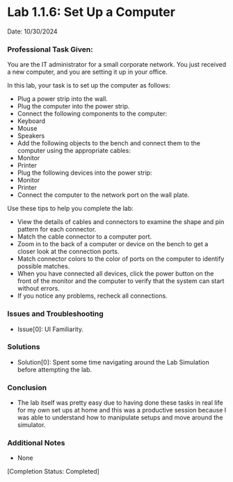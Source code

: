 # Lab 1.1.6: Set Up a Computer
Date: 10/30/2024

### Professional Task Given:

You are the IT administrator for a small corporate network. You just received a new computer, and you are setting it up in your office.

In this lab, your task is to set up the computer as follows:
- Plug a power strip into the wall.
- Plug the computer into the power strip.
- Connect the following components to the computer:
- Keyboard
- Mouse
- Speakers
- Add the following objects to the bench and connect them to the computer using the appropriate cables:
- Monitor
- Printer
- Plug the following devices into the power strip:
- Monitor
- Printer
- Connect the computer to the network port on the wall plate.

Use these tips to help you complete the lab:

- View the details of cables and connectors to examine the shape and pin pattern for each connector.
- Match the cable connector to a computer port.
- Zoom in to the back of a computer or device on the bench to get a closer look at the connection ports.
- Match connector colors to the color of ports on the computer to identify possible matches.
- When you have connected all devices, click the power button on the front of the monitor and the computer to verify that the system can start without errors.
- If you notice any problems, recheck all connections.


### Issues and Troubleshooting
- Issue[0]: UI Familiarity.

### Solutions
- Solution[0]: Spent some time navigating around the Lab Simulation before attempting the lab.

### Conclusion
- The lab itself was pretty easy due to having done these tasks in real life for my own set ups at home and this was a productive session because I was able to
understand how to manipulate setups and move around the simulator.

### Additional Notes
- None

[Completion Status: Completed]
